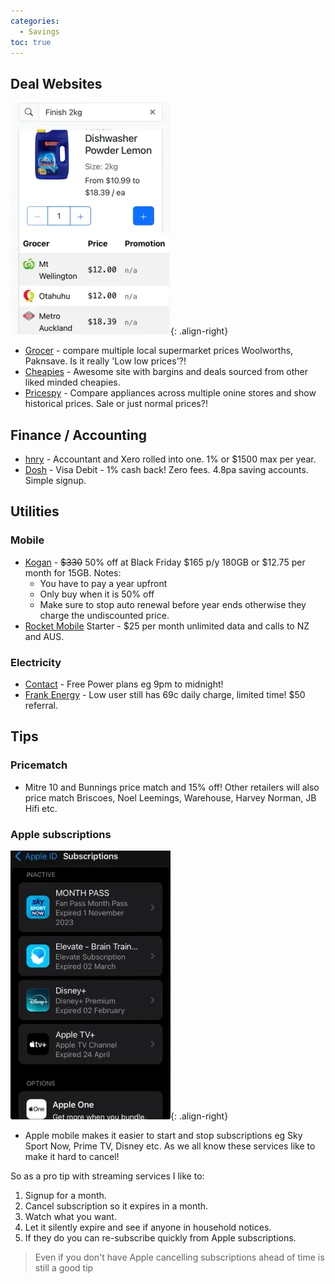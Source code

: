 ```yaml
---
categories:
  - Savings
toc: true
---
```


## Deal Websites

![Grocer App](/assets/posts/2024/Grocer.webp){: .align-right}

* [Grocer](https://grocer.nz/) - compare multiple local supermarket prices Woolworths, Paknsave. Is it really 'Low low prices'?!
* [Cheapies](https://www.cheapies.nz/) - Awesome site with bargins and deals sourced from other liked minded cheapies.
* [Pricespy](https://pricespy.co.nz/) - Compare appliances across multiple onine stores and show historical prices. Sale or just normal prices?!

## Finance / Accounting

* [hnry](https://hnry.co.nz/) - Accountant and Xero rolled into one. 1% or $1500 max per year.
* [Dosh](https://www.dosh.nz/) - Visa Debit - 1% cash back! Zero fees. 4.8pa saving accounts. Simple signup.

## Utilities

### Mobile

* [Kogan](https://koganmobile.co.nz/#prepayplans) - ~~$330~~ 50% off at Black Friday $165 p/y 180GB or $12.75 per month for 15GB. Notes:
  * You have to pay a year upfront
  * Only buy when it is 50% off
  * Make sure to stop auto renewal before year ends otherwise they charge the undiscounted price.
* [Rocket Mobile](https://rocketmobile.co.nz/plans/) Starter - $25 per month unlimited data and calls to NZ and AUS.

### Electricity

* [Contact](https://contact.co.nz/residential) - Free Power plans eg 9pm to midnight!
* [Frank Energy](https://frankenergy.co.nz/our-rates) - Low user still has 69c daily charge, limited time! $50 referral.

## Tips

### Pricematch

* Mitre 10 and Bunnings price match and 15% off! Other retailers will also price match Briscoes, Noel Leemings, Warehouse, Harvey Norman, JB Hifi etc. 

### Apple subscriptions

![Apple Subscriptions](/assets/posts/2024/AppleSubscriptions.webp){: .align-right}

* Apple mobile makes it easier to start and stop subscriptions eg Sky Sport Now, Prime TV, Disney etc. As we all know these services like to make it hard to cancel! 

So as a pro tip with streaming services I like to:

1. Signup for a month.
2. Cancel subscription so it expires in a month.
3. Watch what you want.
4. Let it silently expire and see if anyone in household notices. 
5. If they do you can re-subscribe quickly from Apple subscriptions.

> Even if you don't have Apple cancelling subscriptions ahead of time is still a good tip
